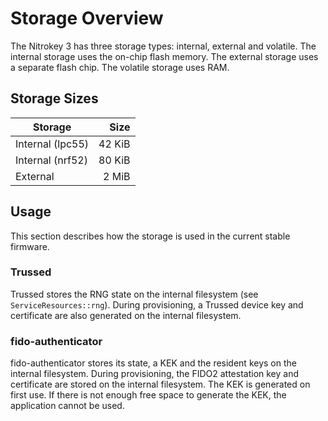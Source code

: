 # Storage Overview

The Nitrokey 3 has three storage types: internal, external and volatile.  The internal storage uses the on-chip flash memory.  The external storage uses a separate flash chip.  The volatile storage uses RAM.

## Storage Sizes

| Storage          | Size   |
| ---------------- | -----: |
| Internal (lpc55) | 42 KiB |
| Internal (nrf52) | 80 KiB |
| External         | 2 MiB  |

## Usage

This section describes how the storage is used in the current stable firmware.

### Trussed

Trussed stores the RNG state on the internal filesystem (see `ServiceResources::rng`).  During provisioning, a Trussed device key and certificate are also generated on the internal filesystem.

### fido-authenticator

fido-authenticator stores its state, a KEK and the resident keys on the internal filesystem.  During provisioning, the FIDO2 attestation key and certificate are stored on the internal filesystem.  The KEK is generated on first use.  If there is not enough free space to generate the KEK, the application cannot be used.
